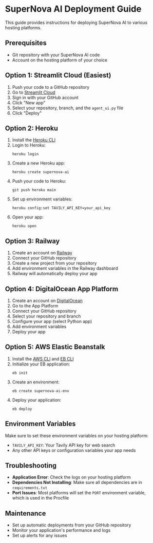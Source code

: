 # SuperNova AI Deployment Guide

This guide provides instructions for deploying SuperNova AI to various hosting platforms.

## Prerequisites

- Git repository with your SuperNova AI code
- Account on the hosting platform of your choice

## Option 1: Streamlit Cloud (Easiest)

1. Push your code to a GitHub repository
2. Go to [Streamlit Cloud](https://streamlit.io/cloud)
3. Sign in with your GitHub account
4. Click "New app"
5. Select your repository, branch, and the `agent_ui.py` file
6. Click "Deploy"

## Option 2: Heroku

1. Install the [Heroku CLI](https://devcenter.heroku.com/articles/heroku-cli)
2. Login to Heroku:
   ```
   heroku login
   ```
3. Create a new Heroku app:
   ```
   heroku create supernova-ai
   ```
4. Push your code to Heroku:
   ```
   git push heroku main
   ```
5. Set up environment variables:
   ```
   heroku config:set TAVILY_API_KEY=your_api_key
   ```
6. Open your app:
   ```
   heroku open
   ```

## Option 3: Railway

1. Create an account on [Railway](https://railway.app/)
2. Connect your GitHub repository
3. Create a new project from your repository
4. Add environment variables in the Railway dashboard
5. Railway will automatically deploy your app

## Option 4: DigitalOcean App Platform

1. Create an account on [DigitalOcean](https://www.digitalocean.com/)
2. Go to the App Platform
3. Connect your GitHub repository
4. Select your repository and branch
5. Configure your app (select Python app)
6. Add environment variables
7. Deploy your app

## Option 5: AWS Elastic Beanstalk

1. Install the [AWS CLI](https://aws.amazon.com/cli/) and [EB CLI](https://docs.aws.amazon.com/elasticbeanstalk/latest/dg/eb-cli3-install.html)
2. Initialize your EB application:
   ```
   eb init
   ```
3. Create an environment:
   ```
   eb create supernova-ai-env
   ```
4. Deploy your application:
   ```
   eb deploy
   ```

## Environment Variables

Make sure to set these environment variables on your hosting platform:

- `TAVILY_API_KEY`: Your Tavily API key for web search
- Any other API keys or configuration variables your app needs

## Troubleshooting

- **Application Error**: Check the logs on your hosting platform
- **Dependencies Not Installing**: Make sure all dependencies are in `requirements.txt`
- **Port Issues**: Most platforms will set the `PORT` environment variable, which is used in the Procfile

## Maintenance

- Set up automatic deployments from your GitHub repository
- Monitor your application's performance and logs
- Set up alerts for any issues
